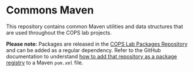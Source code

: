 # Commons Maven

This repository contains common Maven utilities and data structures that are used throughout the COPS lab projects.

**Please note:** Packages are released in the [COPS Lab Packages Repository](https://github.com/cops-lab/packages) and can be added as a regular dependency. Refer to the GitHub documentation to understand [how to add that repository as a package registry](https://docs.github.com/en/packages/working-with-a-github-packages-registry/working-with-the-apache-maven-registry) to a Maven `pom.xml` file.